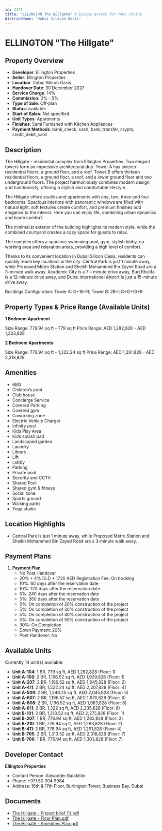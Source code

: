 ```yaml
---
id: 3474
title: "ELLINGTON The Hillgate" # Escape quotes for YAML string
districtName: "Dubai Silicon Oasis"
---
```


# ELLINGTON "The Hillgate"

## Property Overview
- **Developer**: Ellington Properties
- **Seller**: Ellington Properties
- **Location**: Dubai Silicon Oasis
- **Handover Date**: 30 December 2027
- **Service Charge**: 14%
- **Commission**: 0% - 5%
- **Type of Sale**: Off-plan
- **Status**: available
- **Start of Sales**: Not specified
- **Unit Types**: Apartments
- **Finishes**: Semi Furnished with Kitchen Appliances
- **Payment Methods**: bank_check, cash, bank_transfer, crypto, credit_debit_card

## Description
The Hillgate – residential complex from Ellington Properties. Two elegant towers form an impressive architectural duo. Tower A has sixteen residential floors, a ground floor, and a roof. Tower B offers thirteen residential floors, a ground floor, a roof, and a lower ground floor and two underground floors. The project harmoniously combines modern design and functionality, offering a stylish and comfortable lifestyle.

The Hillgate offers studios and apartments with one, two, three and four bedrooms. Spacious interiors with panoramic windows are filled with natural light, soft textures create comfort, and premium finishes add elegance to the interior. Here you can enjoy life, combining urban dynamics and home comfort.

The minimalist exterior of the building highlights its modern style, while the combined courtyard creates a cozy space for guests to relax.

The complex offers a spacious swimming pool, gym, stylish lobby, co-working area and relaxation areas, providing a high level of comfort.

Thanks to its convenient location in Dubai Silicon Oasis, residents can quickly reach key locations in the city. Central Park is just 1 minute away, while Proposed Metro Station and Sheikh Mohammed Bin Zayed Road are a 3-minute walk away. Academic City is a 7 – minute drive away, Burj Khalifa is a 12-minute drive away, and Dubai International Airport is just a 15-minute drive away.

Buildings Configuration: Tower A: G+16+R; Tower B: 2B+LG+G+13+R

## Property Types & Price Range (Available Units)
**1 Bedroom Apartment**

Size Range: 776.94 sq ft - 779 sq ft
Price Range: AED 1,282,828 - AED 1,303,828

**2 Bedroom Apartments**

Size Range: 776.94 sq ft - 1,322.24 sq ft
Price Range: AED 1,291,828 - AED 2,318,828

## Amenities
- BBQ
- Children’s pool
- Club house
- Concierge Service
- Covered Parking
- Covered gym
- Coworking zone
- Electric Vehicle Charger
- Infinity pool
- Kids Play Area
- Kids splash pad
- Landscaped garden
- Laundry
- Library
- Lift
- Lobby
- Parking
- Private pool
- Security and CCTV
- Shared Pool
- Shared gym & fitness
- Social zone
- Sports ground
- Walking paths
- Yoga studio

## Location Highlights
- Central Park is just 1 minute away, while Proposed Metro Station and Sheikh Mohammed Bin Zayed Road are a 3-minute walk away.

## Payment Plans
1. **Payment Plan**
   - No Post Handover
   - 20% + 4% DLD + 1720 AED Registration Fee: On booking
   - 10%: 60 days after the reservation date
   - 10%: 120 days after the reservation date
   - 5%: 240 days after the reservation date
   - 5%: 360 days after the reservation date
   - 5%: On completion of 20% construction of the project
   - 5%: On completion of 30% construction of the project
   - 5%: On completion of 40% construction of the project
   - 5%: On completion of 50% construction of the project
   - 30%: On Completion
   - Down Payment: 20%
   - Post Handover: No

## Available Units
Currently 14 unit(s) available:
- **Unit A-104**: 1 BR, 779 sq ft, AED 1,282,828 (Floor: 1)
- **Unit A-106**: 2 BR, 1,196.52 sq ft, AED 1,939,828 (Floor: 1)
- **Unit A-207**: 2 BR, 1,196.52 sq ft, AED 1,945,828 (Floor: 2)
- **Unit A-411**: 2 BR, 1,322.24 sq ft, AED 2,207,828 (Floor: 4)
- **Unit A-509**: 2 BR, 1,246.25 sq ft, AED 2,045,828 (Floor: 5)
- **Unit A-607**: 2 BR, 1,196.52 sq ft, AED 1,970,828 (Floor: 6)
- **Unit A-808**: 2 BR, 1,196.52 sq ft, AED 1,983,828 (Floor: 8)
- **Unit A-811**: 2 BR, 1,322 sq ft, AED 2,235,828 (Floor: 8)
- **Unit B-101**: 2 BR, 1,313.52 sq ft, AED 2,275,828 (Floor: 1)
- **Unit B-207**: 1 BR, 776.94 sq ft, AED 1,283,828 (Floor: 2)
- **Unit B-210**: 1 BR, 776.94 sq ft, AED 1,283,828 (Floor: 2)
- **Unit B-411**: 2 BR, 776.94 sq ft, AED 1,291,828 (Floor: 4)
- **Unit B-705**: 2 BR, 1,313.52 sq ft, AED 2,318,828 (Floor: 7)
- **Unit B-706**: 1 BR, 776.94 sq ft, AED 1,303,828 (Floor: 7)

## Developer Contact
**Ellington Properties**
- Contact Person: Alexander Balakhtin
- Phone: +971 50 304 9984
- Address: 16th & 17th Floor, Burlington Tower, Business Bay, Dubai

## Documents
- [The Hillgate - Project brief (1).pdf](https://cdn.geniemap.net/2024/11/12/E5hIcRB7jhPgVs0EL1Z1dhJZuFBBWXnVt1w3rJWh.pdf)
- [The Hillgate - Floor Plan.pdf](https://cdn.geniemap.net/2025/03/12/3347lOJF6zq0wtPYAqCeM42CIQJPTKRENSsoBS7H.pdf)
- [The Hillgate - Amenities Plan.pdf](https://cdn.geniemap.net/2025/03/12/dL5wkUmSp0XL0xHdVgm0ptUPtZz52iFeyEyKR9Yv.pdf)
